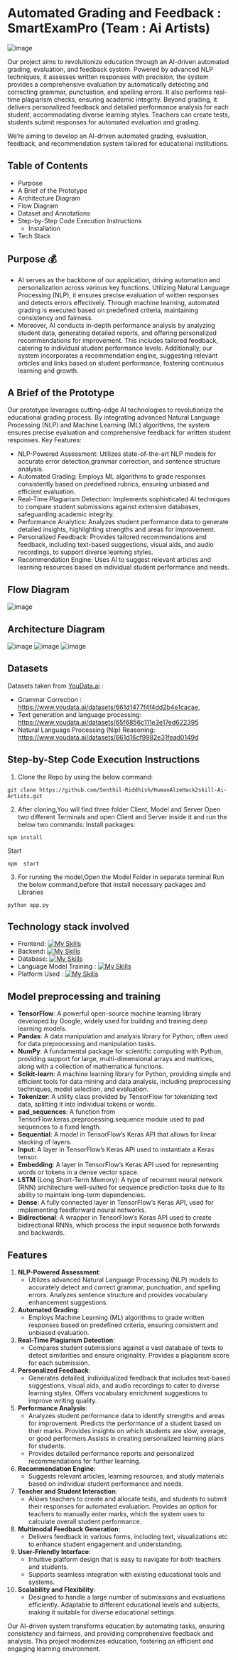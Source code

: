 
# Automated Grading and Feedback : SmartExamPro (Team : Ai Artists)
![image](https://github.com/Senthil-Riddhish/HumanAlzeHack2skill-Ai-Artists/assets/82893678/f1339060-e31a-4fae-90fc-e3c391bb1745)

Our project aims to revolutionize education through an AI-driven automated grading, evaluation, and feedback system. Powered by advanced NLP techniques, it assesses written responses with precision, the system provides a comprehensive evaluation by automatically detecting and correcting grammar, punctuation, and spelling errors. It also performs real-time plagiarism checks, ensuring academic integrity. Beyond grading, it delivers personalized feedback and detailed performance analysis for each student, accommodating diverse learning styles. Teachers can create tests, students submit responses for automated evaluation and grading.

We’re aiming to develop an AI-driven automated grading, evaluation, feedback, and recommendation system tailored for educational institutions.

## **Table of Contents**
 - Purpose
 - A Brief of the Prototype
 - Architecture Diagram
 - Flow Diagram
 - Dataset and Annotations
 - Step-by-Step Code Execution Instructions
      - Installation
 - Tech Stack


## Purpose 💰
- AI serves as the backbone of our application, driving automation and personalization across various key functions. Utilizing Natural Language Processing (NLP), it ensures precise evaluation of written responses and detects errors effectively. Through machine learning, automated grading is executed based on predefined criteria, maintaining consistency and fairness.
- Moreover, AI conducts in-depth performance analysis by analyzing student data, generating detailed reports, and offering personalized recommendations for improvement. This includes tailored feedback, catering to individual student performance levels. Additionally, our system incorporates a recommendation engine, suggesting relevant articles and links based on student performance, fostering continuous learning and growth.

## A Brief of the Prototype
Our prototype leverages cutting-edge AI technologies to revolutionize the educational grading process. By integrating advanced Natural Language Processing (NLP) and Machine Learning (ML) algorithms, the system ensures precise evaluation and comprehensive feedback for written student responses.
Key Features:
  - NLP-Powered Assessment: Utilizes state-of-the-art NLP models for accurate error detection,grammar correction, and sentence structure analysis.
  - Automated Grading: Employs ML algorithms to grade responses consistently based on predefined rubrics, ensuring unbiased and efficient evaluation.
  - Real-Time Plagiarism Detection: Implements sophisticated AI techniques to compare student submissions against extensive databases, safeguarding academic integrity.
  - Performance Analytics: Analyzes student performance data to generate detailed insights, highlighting strengths and areas for improvement.
  - Personalized Feedback: Provides tailored recommendations and feedback, including text-based suggestions, visual aids, and audio recordings, to support diverse learning styles.
  -  Recommendation Engine: Uses AI to suggest relevant articles and learning resources based on individual student performance and needs.

## Flow Diagram
![image](https://github.com/Senthil-Riddhish/HumanAlzeHack2skill-Ai-Artists/assets/82893678/9325ee04-8e0a-42b1-97da-0bc458d388b3)

## Architecture Diagram
![image](https://github.com/Senthil-Riddhish/HumanAlzeHack2skill-Ai-Artists/assets/82893678/7f839309-f1d3-4cfd-8c43-b3c3e09acd9b)
![image](https://github.com/Senthil-Riddhish/HumanAlzeHack2skill-Ai-Artists/assets/82893678/de6de28a-e5a1-4af6-ae80-ae2de1e1f656)
![image](https://github.com/Senthil-Riddhish/HumanAlzeHack2skill-Ai-Artists/assets/82893678/b5ceadf6-fed2-4650-84d4-c5d3f5ab1aaf)

## Datasets
Datasets taken from [YouData.ai](https://www.youdata.ai/) :
- Grammar Correction : https://www.youdata.ai/datasets/661d1477f4f4dd2b4e1cacae,
- Text generation and language processing: https://www.youdata.ai/datasets/65f6856c111e3e17ed622395
-  Natural Language Processing (Nlp) Reasoning: https://www.youdata.ai/datasets/661d16cf9982e31fead0149d

## Step-by-Step Code Execution Instructions
1. Clone the Repo by using the below command: 
```
git clone https://github.com/Senthil-Riddhish/HumanAlzeHack2skill-Ai-Artists.git
```
2. After cloning,You will find three folder Client, Model and Server
Open two different Terminals and open Client and Server inside it and run the below two commands:
Install packages:
```
npm install
```
Start
```
npm  start
```
3. For running the model,Open the Model  Folder in separate terminal
Run the below command,before that install necessary packages and Libraries
```
python app.py
```


## Technology stack involved
- Frontend: [![My Skills](https://skillicons.dev/icons?i=react,tailwind)](https://skillicons.dev)
- Backend: [![My Skills](https://skillicons.dev/icons?i=nodejs,express,js)](https://skillicons.dev)
- Database: [![My Skills](https://skillicons.dev/icons?i=mongodb)](https://skillicons.dev)
- Language Model Training : [![My Skills](https://skillicons.dev/icons?i=py,flask)](https://skillicons.dev)
- Platform Used : [![My Skills](https://skillicons.dev/icons?i=vscode)](https://skillicons.dev)

## Model preprocessing and training
- **TensorFlow**: A powerful open-source machine learning library developed by Google, widely used for building and training deep learning models.
- **Pandas**: A data manipulation and analysis library for Python, often used for data preprocessing and manipulation tasks.
- **NumPy**: A fundamental package for scientific computing with Python, providing support for large, multi-dimensional arrays and matrices, along with a collection of mathematical functions.
- **Scikit-learn**: A machine learning library for Python, providing simple and efficient tools for data mining and data analysis, including preprocessing techniques, model selection, and evaluation.
- **Tokenizer**: A utility class provided by TensorFlow for tokenizing text data, splitting it into individual tokens or words.
- **pad_sequences**: A function from TensorFlow.keras.preprocessing.sequence module used to pad sequences to a fixed length.
- **Sequential**: A model in TensorFlow’s Keras API that allows for linear stacking of layers.
- **Input**: A layer in TensorFlow’s Keras API used to instantiate a Keras tensor.
- **Embedding**: A layer in TensorFlow’s Keras API used for representing words or tokens in a dense vector space.
- **LSTM** (Long Short-Term Memory): A type of recurrent neural network (RNN) architecture well-suited for sequence prediction tasks due to its ability to maintain long-term dependencies.
- **Dense**: A fully connected layer in TensorFlow’s Keras API, used for implementing feedforward neural networks.
- **Bidirectional**: A wrapper in TensorFlow’s Keras API used to create bidirectional RNNs, which process the input sequence both forwards and backwards.

## Features
1. **NLP-Powered Assessment**:
     - Utilizes advanced Natural Language Processing (NLP) models to accurately detect and correct grammar, punctuation, and spelling errors.
Analyzes sentence structure and provides vocabulary enhancement suggestions.
2. **Automated Grading**:
     - Employs Machine Learning (ML) algorithms to grade written responses based on predefined criteria, ensuring consistent and unbiased evaluation.
3. **Real-Time Plagiarism Detection**:
     - Compares student submissions against a vast database of texts to detect similarities and ensure originality. Provides a plagiarism score for each submission.
4. **Personalized Feedback**:
     - Generates detailed, individualized feedback that includes text-based suggestions, visual aids, and audio recordings to cater to diverse learning styles. Offers vocabulary enrichment suggestions to improve writing quality.
5. **Performance Analysis**:
     - Analyzes student performance data to identify strengths and areas for improvement. Predicts the performance of a student based on their marks. Provides insights on which students are slow, average, or good performers.Assists in creating personalized learning plans for students.
     - Provides detailed performance reports and personalized recommendations for further learning.
6. **Recommendation Engine**:
     - Suggests relevant articles, learning resources, and study materials based on individual student performance and needs.
7. **Teacher and Student Interaction**:
     - Allows teachers to create and allocate tests, and students to submit their responses for automated evaluation. Provides an option for teachers to manually enter marks, which the system uses to calculate overall student performance.
8. **Multimodal Feedback Generation**:
     - Delivers feedback in various forms, including text, visualizations etc to enhance student engagement and understanding.
9. **User-Friendly Interface**:
     - Intuitive platform design that is easy to navigate for both teachers and students.
     - Supports seamless integration with existing educational tools and systems.
10. **Scalability and Flexibility**:
     - Designed to handle a large number of submissions and evaluations efficiently. Adaptable to different educational levels and subjects, making it suitable for diverse educational settings.

Our AI-driven system transforms education by automating tasks, ensuring consistency and fairness, and providing comprehensive feedback and analysis. This project modernizes education, fostering an efficient and engaging learning environment.



